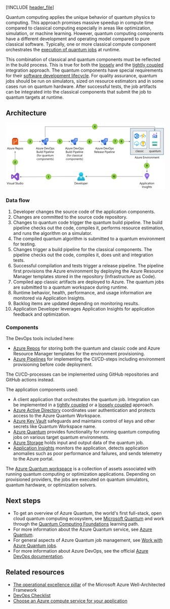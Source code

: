 [!INCLUDE [header_file](../../../includes/sol-idea-header.md)]

Quantum computing applies the unique behavior of quantum physics to computing. This approach promises massive speedup in compute time compared to classical computing especially in areas like optimization, simulation, or machine learning. However, quantum computing components have a different development and operating model compared to pure classical software. Typically, one or more classical compute component orchestrates the [execution of quantum jobs](/azure/quantum/how-to-work-with-jobs) at runtime.

This combination of classical and quantum components must be reflected in the build process. This is true for both the [loosely](../../example-scenario/quantum/loosely-coupled-quantum-computing-job.yml) and the [tightly coupled](../../example-scenario/quantum/tightly-coupled-quantum-computing-job.yml) integration approach. The quantum components have special requirements for their [software development lifecycle](/azure/quantum/overview-what-is-qsharp-and-qdk#what-can-i-do-with-the-qdk). For quality assurance, quantum jobs should be run on simulators, sized on resource estimators and in some cases run on quantum hardware. After successful tests, the job artifacts can be integrated into the classical components that submit the job to quantum targets at runtime.

## Architecture

![Architecture diagram](../media/cicd-for-quantum-computing-jobs.png)

### Data flow

1. Developer changes the source code of the application components.
1. Changes are committed to the source code repository.
1. Changes to quantum code trigger the quantum build pipeline. The build pipeline checks out the code, compiles it, performs resource estimation, and runs the algorithm on a simulator.
1. The compiled quantum algorithm is submitted to a quantum environment for testing.
1. Changes trigger a build pipeline for the classical components. The pipeline checks out the code, compiles it, does unit and integration tests.
1. Successful compilation and tests trigger a release pipeline. The pipeline first provisions the Azure environment by deploying the Azure Resource Manager templates stored in the repository (Infrastructure as Code).
1. Compiled app classic artifacts are deployed to Azure. The quantum jobs are submitted to a quantum workspace during runtime.
1. Runtime behavior, health, performance, and usage information are monitored via Application Insights.
1. Backlog items are updated depending on monitoring results.
1. Application Developer leverages Application Insights for application feedback and optimization.

### Components

The DevOps tools included here:

* [Azure Repos](/azure/devops/repos/) for storing both the quantum and classic code and Azure Resource Manager templates for the environment provisioning.
* [Azure Pipelines](/azure/devops/pipelines/) for implementing the CI/CD-steps including environment provisioning before code deployment.

The CI/CD-processes can be implemented using GitHub repositories and GitHub actions instead.

The application components used:

* A client application that orchestrates the quantum job. Integration can be implemented in a [tightly coupled](../../example-scenario/quantum/tightly-coupled-quantum-computing-job.yml) or a [loosely coupled](../../example-scenario/quantum/loosely-coupled-quantum-computing-job.yml) approach.
* [Azure Active Directory](https://azure.microsoft.com/services/active-directory) coordinates user authentication and protects access to the Azure Quantum Workspace.
* [Azure Key Vault](https://azure.microsoft.com/services/key-vault) safeguards and maintains control of keys and other secrets like Quantum Workspace name.
* [Azure Quantum](https://azure.microsoft.com/services/quantum) provides functionality for running quantum computing jobs on various target quantum environments.
* [Azure Storage](https://azure.microsoft.com/services/storage) holds input and output data of the quantum job.
* [Application Insights](/azure/azure-monitor/app/app-insights-overview) monitors the application, detects application anomalies such as poor performance and failures, and sends telemetry to the Azure portal.

The [Azure Quantum workspace](/azure/quantum/how-to-create-workspace) is a collection of assets associated with running quantum computing or optimization applications. Depending on provisioned providers, the jobs are executed on quantum simulators, quantum hardware, or optimization solvers.

## Next steps

* To get an overview of Azure Quantum, the world's first full-stack, open cloud quantum computing ecosystem, see [Microsoft Quantum](https://azure.microsoft.com/solutions/quantum-computing/) and work through the [Quantum Computing Foundations](/learn/paths/quantum-computing-fundamentals/) learning path.
* For more information about the Azure Quantum service, see [Azure Quantum](https://azure.microsoft.com/services/quantum/).
* For general aspects of Azure Quantum job management, see [Work with Azure Quantum jobs](/azure/quantum/how-to-work-with-jobs).
* For more information about Azure DevOps, see the official [Azure DevOps documentation](/azure/devops/).

## Related resources

* [The operational excellence pillar](../../framework/devops/overview.md) of the Microsoft Azure Well-Architected Framework
* [DevOps Checklist](../../checklist/dev-ops.md)
* [Choose an Azure compute service for your application](../../guide/technology-choices/compute-decision-tree.md)
